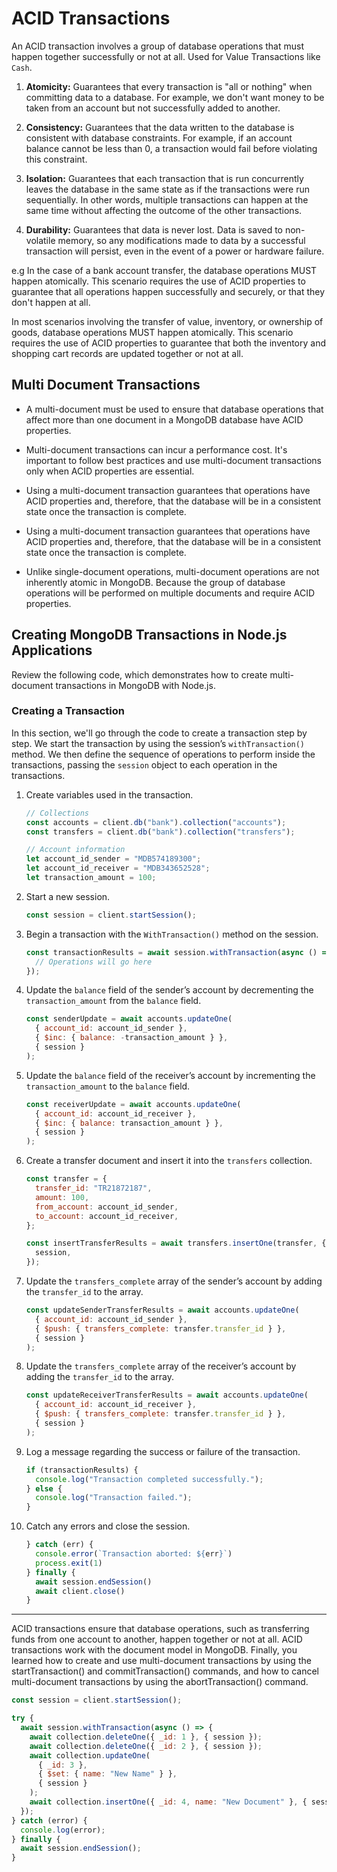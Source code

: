 # ACID Transactions

An ACID transaction involves a group of database operations that must happen together successfully or not at all.
Used for Value Transactions like `Cash`.

1. **Atomicity:** Guarantees that every transaction is "all or nothing" when committing data to a database. For example, we don't want money to be taken from an account but not successfully added to another.

1. **Consistency:** Guarantees that the data written to the database is consistent with database constraints. For example, if an account balance cannot be less than 0, a transaction would fail before violating this constraint.

1. **Isolation:** Guarantees that each transaction that is run concurrently leaves the database in the same state as if the transactions were run sequentially. In other words, multiple transactions can happen at the same time without affecting the outcome of the other transactions.

1. **Durability:** Guarantees that data is never lost. Data is saved to non-volatile memory, so any modifications made to data by a successful transaction will persist, even in the event of a power or hardware failure.

e.g In the case of a bank account transfer, the database operations MUST happen atomically. This scenario requires the use of ACID properties to guarantee that all operations happen successfully and securely, or that they don't happen at all.

In most scenarios involving the transfer of value, inventory, or ownership of goods, database operations MUST happen atomically. This scenario requires the use of ACID properties to guarantee that both the inventory and shopping cart records are updated together or not at all.

## Multi Document Transactions

- A multi-document must be used to ensure that database operations that affect more than one document in a MongoDB database have ACID properties.

- Multi-document transactions can incur a performance cost. It's important to follow best practices and use multi-document transactions only when ACID properties are essential.
- Using a multi-document transaction guarantees that operations have ACID properties and, therefore, that the database will be in a consistent state once the transaction is complete.
- Using a multi-document transaction guarantees that operations have ACID properties and, therefore, that the database will be in a consistent state once the transaction is complete.
- Unlike single-document operations, multi-document operations are not inherently atomic in MongoDB. Because the group of database operations will be performed on multiple documents and require ACID properties.

## Creating MongoDB Transactions in Node.js Applications

Review the following code, which demonstrates how to create multi-document transactions in MongoDB with Node.js.

### Creating a Transaction

In this section, we'll go through the code to create a transaction step by step. We start the transaction by using the session’s `withTransaction()` method. We then define the sequence of operations to perform inside the transactions, passing the `session` object to each operation in the transactions.

1. Create variables used in the transaction.

   ```js
   // Collections
   const accounts = client.db("bank").collection("accounts");
   const transfers = client.db("bank").collection("transfers");

   // Account information
   let account_id_sender = "MDB574189300";
   let account_id_receiver = "MDB343652528";
   let transaction_amount = 100;
   ```

1. Start a new session.

   ```js
   const session = client.startSession();
   ```

1. Begin a transaction with the `WithTransaction()` method on the session.

   ```js
   const transactionResults = await session.withTransaction(async () => {
     // Operations will go here
   });
   ```

1. Update the `balance` field of the sender’s account by decrementing the `transaction_amount` from the `balance` field.

   ```js
   const senderUpdate = await accounts.updateOne(
     { account_id: account_id_sender },
     { $inc: { balance: -transaction_amount } },
     { session }
   );
   ```

1. Update the `balance` field of the receiver’s account by incrementing the `transaction_amount` to the `balance` field.

   ```js
   const receiverUpdate = await accounts.updateOne(
     { account_id: account_id_receiver },
     { $inc: { balance: transaction_amount } },
     { session }
   );
   ```

1. Create a transfer document and insert it into the `transfers` collection.

   ```js
   const transfer = {
     transfer_id: "TR21872187",
     amount: 100,
     from_account: account_id_sender,
     to_account: account_id_receiver,
   };

   const insertTransferResults = await transfers.insertOne(transfer, {
     session,
   });
   ```

1. Update the `transfers_complete` array of the sender’s account by adding the `transfer_id` to the array.

   ```js
   const updateSenderTransferResults = await accounts.updateOne(
     { account_id: account_id_sender },
     { $push: { transfers_complete: transfer.transfer_id } },
     { session }
   );
   ```

1. Update the `transfers_complete` array of the receiver’s account by adding the `transfer_id` to the array.

   ```js
   const updateReceiverTransferResults = await accounts.updateOne(
     { account_id: account_id_receiver },
     { $push: { transfers_complete: transfer.transfer_id } },
     { session }
   );
   ```

1. Log a message regarding the success or failure of the transaction.

   ```js
   if (transactionResults) {
     console.log("Transaction completed successfully.");
   } else {
     console.log("Transaction failed.");
   }
   ```

1. Catch any errors and close the session.

   ```js
   } catch (err) {
     console.error(`Transaction aborted: ${err}`)
     process.exit(1)
   } finally {
     await session.endSession()
     await client.close()
   }
   ```

---

ACID transactions ensure that database operations, such as transferring funds from one account to another, happen together or not at all. ACID transactions work with the document model in MongoDB. Finally, you learned how to create and use multi-document transactions by using the startTransaction() and commitTransaction() commands, and how to cancel multi-document transactions by using the abortTransaction() command.

```js
const session = client.startSession();

try {
  await session.withTransaction(async () => {
    await collection.deleteOne({ _id: 1 }, { session });
    await collection.deleteOne({ _id: 2 }, { session });
    await collection.updateOne(
      { _id: 3 },
      { $set: { name: "New Name" } },
      { session }
    );
    await collection.insertOne({ _id: 4, name: "New Document" }, { session });
  });
} catch (error) {
  console.log(error);
} finally {
  await session.endSession();
}
```
